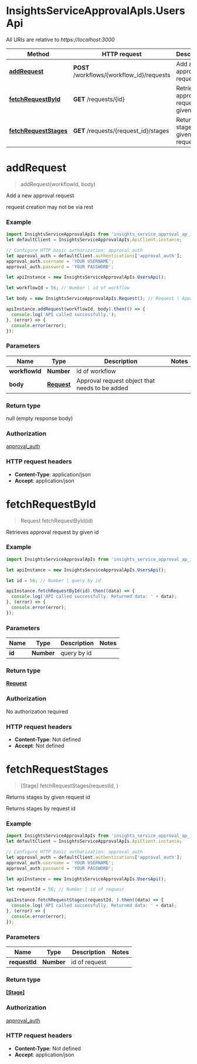 # InsightsServiceApprovalApIs.UsersApi

All URIs are relative to *https://localhost:3000*

Method | HTTP request | Description
------------- | ------------- | -------------
[**addRequest**](UsersApi.md#addRequest) | **POST** /workflows/{workflow_id}/requests | Add a new approval request
[**fetchRequestById**](UsersApi.md#fetchRequestById) | **GET** /requests/{id} | Retrieves approval request by given id
[**fetchRequestStages**](UsersApi.md#fetchRequestStages) | **GET** /requests/{request_id}/stages | Returns stages by given request id


<a name="addRequest"></a>
# **addRequest**
> addRequest(workflowId, body)

Add a new approval request

request creation may not be via rest

### Example
```javascript
import InsightsServiceApprovalApIs from 'insights_service_approval_ap_is';
let defaultClient = InsightsServiceApprovalApIs.ApiClient.instance;

// Configure HTTP basic authorization: approval_auth
let approval_auth = defaultClient.authentications['approval_auth'];
approval_auth.username = 'YOUR USERNAME';
approval_auth.password = 'YOUR PASSWORD';

let apiInstance = new InsightsServiceApprovalApIs.UsersApi();

let workflowId = 56; // Number | id of workflow

let body = new InsightsServiceApprovalApIs.Request(); // Request | Approval request object that needs to be added

apiInstance.addRequest(workflowId, body).then(() => {
  console.log('API called successfully.');
}, (error) => {
  console.error(error);
});

```

### Parameters

Name | Type | Description  | Notes
------------- | ------------- | ------------- | -------------
 **workflowId** | **Number**| id of workflow | 
 **body** | [**Request**](Request.md)| Approval request object that needs to be added | 

### Return type

null (empty response body)

### Authorization

[approval_auth](../README.md#approval_auth)

### HTTP request headers

 - **Content-Type**: application/json
 - **Accept**: application/json

<a name="fetchRequestById"></a>
# **fetchRequestById**
> Request fetchRequestById(id)

Retrieves approval request by given id



### Example
```javascript
import InsightsServiceApprovalApIs from 'insights_service_approval_ap_is';

let apiInstance = new InsightsServiceApprovalApIs.UsersApi();

let id = 56; // Number | query by id

apiInstance.fetchRequestById(id).then((data) => {
  console.log('API called successfully. Returned data: ' + data);
}, (error) => {
  console.error(error);
});

```

### Parameters

Name | Type | Description  | Notes
------------- | ------------- | ------------- | -------------
 **id** | **Number**| query by id | 

### Return type

[**Request**](Request.md)

### Authorization

No authorization required

### HTTP request headers

 - **Content-Type**: Not defined
 - **Accept**: Not defined

<a name="fetchRequestStages"></a>
# **fetchRequestStages**
> [Stage] fetchRequestStages(requestId, )

Returns stages by given request id

Returns stages by request id

### Example
```javascript
import InsightsServiceApprovalApIs from 'insights_service_approval_ap_is';
let defaultClient = InsightsServiceApprovalApIs.ApiClient.instance;

// Configure HTTP basic authorization: approval_auth
let approval_auth = defaultClient.authentications['approval_auth'];
approval_auth.username = 'YOUR USERNAME';
approval_auth.password = 'YOUR PASSWORD';

let apiInstance = new InsightsServiceApprovalApIs.UsersApi();

let requestId = 56; // Number | id of request

apiInstance.fetchRequestStages(requestId, ).then((data) => {
  console.log('API called successfully. Returned data: ' + data);
}, (error) => {
  console.error(error);
});

```

### Parameters

Name | Type | Description  | Notes
------------- | ------------- | ------------- | -------------
 **requestId** | **Number**| id of request | 

### Return type

[**[Stage]**](Stage.md)

### Authorization

[approval_auth](../README.md#approval_auth)

### HTTP request headers

 - **Content-Type**: Not defined
 - **Accept**: application/json

